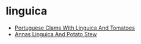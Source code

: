 # linguica

 * [Portuguese Clams With Linguica And Tomatoes](../../index/p/portuguese-clams-with-linguica-and-tomatoes-109788.json)
 * [Annas Linguica And Potato Stew](../../index/a/annas-linguica-and-potato-stew.json)
